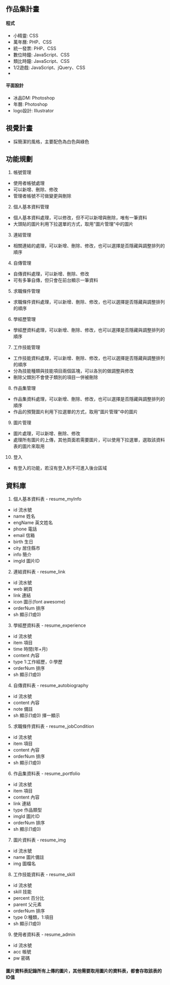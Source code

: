 ## 作品集計畫
#### 程式
  * 小精靈: CSS
  * 萬年曆: PHP、CSS
  * 統一發票: PHP、CSS
  * 數位時鐘: JavaScript、CSS
  * 類比時鐘: JavaScript、CSS
  * 1/2遊戲: JavaScript、jQuery、CSS
  * 
#### 平面設計
  * 冰品DM: Photoshop
  * 年曆: Photoshop
  * logo設計: Illustrator


## 視覺計畫
  * 採簡潔的風格，主要配色為白色與綠色


## 功能規劃
1. 帳號管理
  - 使用者帳號處理
  - 可以新增、刪除、修改
  - 管理者帳號不可做變更與刪除
2. 個人基本資料管理
  - 個人基本資料處理，可以修改，但不可以新增與刪除，唯有一筆資料
  - 大頭貼的圖片利用下拉選單的方式，取用"圖片管理"中的圖片
3. 連結管理
  - 相關連結的處理，可以新增、刪除、修改，也可以選擇是否隱藏與調整排列的順序
4. 自傳管理
  - 自傳資料處理，可以新增、刪除、修改
  - 可有多筆自傳，但只會在前台顯示一筆資料
5. 求職條件管理
  - 求職條件資料處理，可以新增、刪除、修改，也可以選擇是否隱藏與調整排列的順序
6. 學經歷管理
  - 學經歷資料處理，可以新增、刪除、修改，也可以選擇是否隱藏與調整排列的順序
7. 工作技能管理
  - 工作技能資料處理，可以新增、刪除、修改，也可以選擇是否隱藏與調整排列的順序
  - 分為技能種類與技能項目兩個區塊，可以各別的做調整與修改
  - 刪除父類別不會使子類別的項目一併被刪除
8. 作品集管理
  - 作品集資料處理，可以新增、刪除、修改，也可以選擇是否隱藏與調整排列的順序
  - 作品的預覽圖片利用下拉選單的方式，取用"圖片管理"中的圖片
9.  圖片管理
  - 圖片處理，可以新增、刪除、修改
  - 處理所有圖片的上傳，其他頁面若需要圖片，可以使用下拉選單，選取該資料表的圖片來取用
10. 登入
  - 有登入的功能，若沒有登入則不可進入後台區域


## 資料庫
1. 個人基本資料表 - resume_myInfo
  - id        流水號
  - name      姓名
  - engName   英文姓名
  - phone     電話
  - email     信箱
  - birth     生日
  - city      居住縣市
  - info      簡介
  - imgId     圖片ID
2. 連結資料表 - resume_link
  - id        流水號
  - web       網頁
  - link      連結
  - icon      圖示(font awesome)
  - orderNum  排序
  - sh        顯示(1或0) 
3. 學經歷資料表 - resume_experience
  - id        流水號
  - item      項目
  - time      時間(年+月)
  - content   內容
  - type      1:工作經歷，0:學歷
  - orderNum  排序
  - sh        顯示(1或0) 
4. 自傳資料表 - resume_autobiography
  - id        流水號
  - content   內容
  - note      備註
  - sh        顯示(1或0)  擇一顯示
5. 求職條件資料表 - resume_jobCondition
  - id        流水號
  - item      項目
  - content   內容
  - orderNum  排序
  - sh        顯示(1或0) 
6. 作品集資料表 - resume_portfolio
  - id        流水號
  - item      項目
  - content   內容
  - link      連結
  - type      作品類型
  - imgId     圖片ID
  - orderNum  排序
  - sh        顯示(1或0) 
7. 圖片資料表 - resume_img
  - id        流水號
  - name      圖片備註
  - img       圖檔名
8. 工作技能資料表 - resume_skill
  - id        流水號
  - skill     技能
  - percent   百分比
  - parent    父元素
  - orderNum  排序
  - type      0:種類，1:項目
  - sh        顯示(1或0) 
9. 使用者資料表 - resume_admin
  - id        流水號
  - acc       帳號
  - pw        密碼
#### 圖片資料表記錄所有上傳的圖片，其他需要取用圖片的資料表，都會存取該表的ID值

